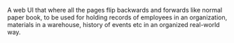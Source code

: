 A web UI that where all the pages flip backwards and forwards like normal paper book, to be used for holding records of employees in an organization, materials in a warehouse, history of events etc in an organized real-world way.
